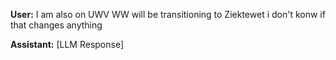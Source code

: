 **User:**
I am also on UWV WW will be transitioning to Ziektewet i don't konw if that changes anything

**Assistant:**
[LLM Response]

